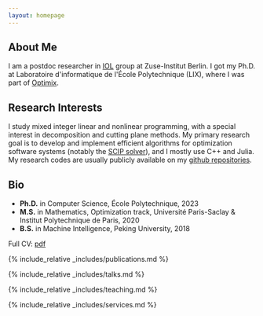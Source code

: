 ```yaml
---
layout: homepage
---
```


## About Me

I am a postdoc researcher in <a target="_blank" href="https://iol.zib.de/"><autocolor>IOL</autocolor></a> group at Zuse-Institut Berlin. I got my Ph.D. at Laboratoire d'informatique de l'École Polytechnique (LIX), where I was part of <a target="_blank" href="https://www.lix.polytechnique.fr/optimix/"><autocolor>Optimix</autocolor></a>.


## Research Interests

I study mixed integer linear and nonlinear programming, with a special interest in decomposition and cutting plane methods. My primary research goal is to develop and implement efficient algorithms for optimization software systems (notably the <a target="_blank" href="https://www.scipopt.org/"><autocolor>SCIP solver</autocolor></a>), and I mostly use C++ and Julia. My research codes are usually publicly available on my <a target="_blank" href="https://github.com/lidingxu?tab=repositories"><autocolor>github repositories</autocolor></a>.

## Bio

* **Ph.D.** in Computer Science, École Polytechnique, 2023
* **M.S.** in Mathematics, Optimization track,  Université Paris-Saclay & Institut Polytechnique de Paris, 2020
* **B.S.** in Machine Intelligence, Peking University, 2018

Full CV: <a target="_blank" href="/files/liding_xu_cv.pdf"><autocolor>pdf</autocolor></a>

{% include_relative _includes/publications.md %}

{% include_relative _includes/talks.md %}

{% include_relative _includes/teaching.md %}

{% include_relative _includes/services.md %}
